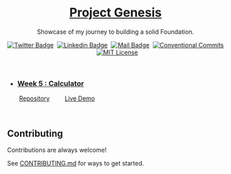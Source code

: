 <a href="./">
  <h1 align="center">Project Genesis</h1>
</a>

<p align="center">
  Showcase of my journey to building a solid Foundation.
</p>

<div align= center>

[![Twitter Badge](https://img.shields.io/badge/-@devwithjay-1ca0f1?style=social&labelColor=red&logo=x&logoColor=black&link=https://twitter.com/devwithjay)](https://twitter.com/devwithjay)&nbsp;&nbsp;[![Linkedin Badge](https://img.shields.io/badge/@devwithjay-0e76a8)](https://www.linkedin.com/in/devwithjay/)&nbsp;&nbsp;[![Mail Badge](https://img.shields.io/badge/-hello@devwithjay.com-c0392b?style=flat&labelColor=c0392b&logo=gmail&logoColor=pink)](mailto:hello@devwithjay.com)&nbsp;&nbsp;[![Conventional Commits](https://img.shields.io/badge/Conventional%20Commits-1.0.0-%23FE5196?logo=conventionalcommits&logoColor=white)](https://conventionalcommits.org)&nbsp;&nbsp;[![MIT License](https://img.shields.io/badge/License-MIT-green.svg)](https://choosealicense.com/licenses/mit/)

</div> <br>

- ### [Week 5 : Calculator](./calculator/README.md)

  &nbsp;[Repository](https://github.com/devwithjay/arithmetica) &nbsp;&nbsp;&nbsp;&nbsp;&nbsp;&nbsp;&nbsp; [Live Demo](https://arithmetica.vercel.app/)

<br>

## Contributing

Contributions are always welcome!

See [CONTRIBUTING.md](../CONTRIBUTING.md) for ways to get started.
</br></br>
